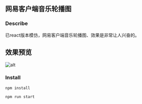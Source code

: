 ## 网易客户端音乐轮播图

### Describe

已react版本模仿，网易客户端音乐轮播图、效果是非常让人兴奋的。


## 效果预览

![alt](https://imgchr.com/i/UvAu2q)

### Install

```
npm install
```

```
npm run start
```
